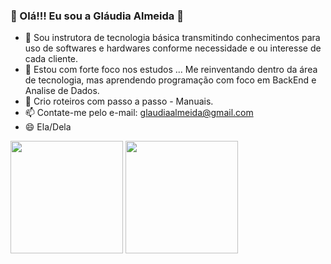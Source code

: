### 👋 Olá!!! Eu sou a Gláudia Almeida 👋


- 🔭  Sou instrutora de tecnologia básica
          transmitindo conhecimentos para uso de softwares e hardwares conforme necessidade e ou interesse de cada cliente.
- 🌱  Estou com forte foco nos estudos ... Me reinventando dentro da área de tecnologia, mas aprendendo programação com foco em
         BackEnd e Analise de Dados.
- 👯  Crio roteiros com passo a passo - Manuais.
- 📫  Contate-me pelo e-mail: glaudiaalmeida@gmail.com
- 😄  Ela/Dela
<div>
<picture>
  <source
    srcset="https://github-readme-stats.vercel.app/api?username=glaudiaalmeida&show_icons=true&theme=transparent"
media="(prefers-color-scheme: dark)"
  />
  <img height="180cm" src="https://github-readme-stats.vercel.app/api?username=glaudiaalmeida&show_icons=true" />
  </picture>
<picture>
  <source
    srcset="https://github-readme-stats.vercel.app/api/top-langs/?username=glaudiaalmeida&show_icons=true&theme=transparent"
media="(prefers-color-scheme: dark)"
  />
  <img height="180cm" src="https://github-readme-stats.vercel.app/api/top-langs/?username=glaudiaalmeida&layout=compact&langs_count=16&theme=transparent" />
  </picture>
</div>
